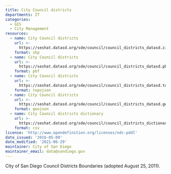 ```yaml
---
title: City Council districts
departments: IT
categories:
  - GIS
  - City Management
resources:
  - name: City Council districts
    url: >-
      https://seshat.datasd.org/sde/council/council_districts_datasd.zip
    format: shp
  - name: City Council districts
    url: >-
      https://seshat.datasd.org/sde/council/council_districts_datasd.pbf
    format: pbf
  - name: City Council districts
    url: >-
      https://seshat.datasd.org/sde/council/council_districts_datasd.topojson
    format: topojson
  - name: City Council districts
    url: >-
      https://seshat.datasd.org/sde/council/council_districts_datasd.geojson
    format: geojson
  - name: City Council districts dictionary
    url: >-
      https://seshat.datasd.org/sde/council/council_districts_dictionary_datasd.csv
    format: csv
license: 'http://www.opendefinition.org/licenses/odc-pddl'
date_issued: '2016-05-09'
date_modified: '2021-06-29'
maintainer: City of San Diego
maintainer_email: data@sandiego.gov
---
```

City of San Diego Council Districts Boundaries (adopted August 25, 2011).
